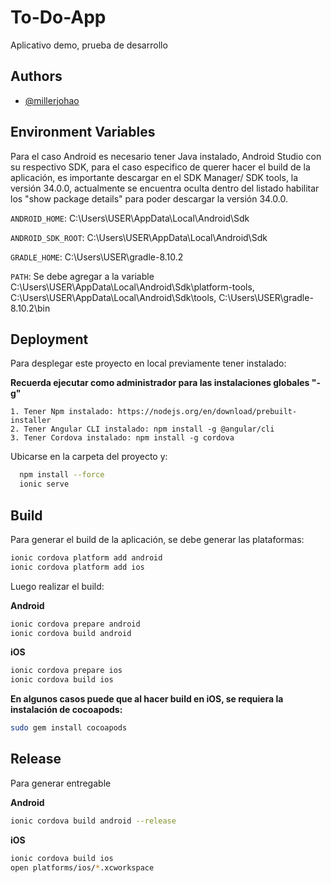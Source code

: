 
# To-Do-App

Aplicativo demo, prueba de desarrollo


## Authors

- [@millerjohao](https://github.com/millerjohao)


## Environment Variables

Para el caso Android es necesario tener Java instalado, Android Studio con su respectivo SDK, para el caso especifico de querer hacer el build de la aplicación, es importante descargar en el SDK Manager/ SDK tools, la versión 34.0.0, actualmente se encuentra oculta dentro del listado habilitar los "show package details" para poder descargar la versión 34.0.0.


`ANDROID_HOME`: C:\Users\USER\AppData\Local\Android\Sdk

`ANDROID_SDK_ROOT`: C:\Users\USER\AppData\Local\Android\Sdk

`GRADLE_HOME`: C:\Users\USER\gradle-8.10.2

`PATH`: Se debe agregar a la variable C:\Users\USER\AppData\Local\Android\Sdk\platform-tools, C:\Users\USER\AppData\Local\Android\Sdk\tools, C:\Users\USER\gradle-8.10.2\bin

## Deployment

Para desplegar este proyecto en local previamente tener instalado:

**Recuerda ejecutar como administrador para las instalaciones globales "-g"**

    1. Tener Npm instalado: https://nodejs.org/en/download/prebuilt-installer
    2. Tener Angular CLI instalado: npm install -g @angular/cli
    3. Tener Cordova instalado: npm install -g cordova

Ubicarse en la carpeta del proyecto y:
```bash
  npm install --force
  ionic serve
```






## Build

Para generar el build de la aplicación, se debe generar las plataformas:
```bash
ionic cordova platform add android
ionic cordova platform add ios
```

Luego realizar el build:

**Android**
```bash
ionic cordova prepare android
ionic cordova build android
```
**iOS**
```bash
ionic cordova prepare ios
ionic cordova build ios
```

**En algunos casos puede que al hacer build en iOS, se requiera la instalación de cocoapods:**
```bash
sudo gem install cocoapods
```



## Release

Para generar entregable

**Android**
```bash
ionic cordova build android --release
```

**iOS**
```bash
ionic cordova build ios
open platforms/ios/*.xcworkspace
```
